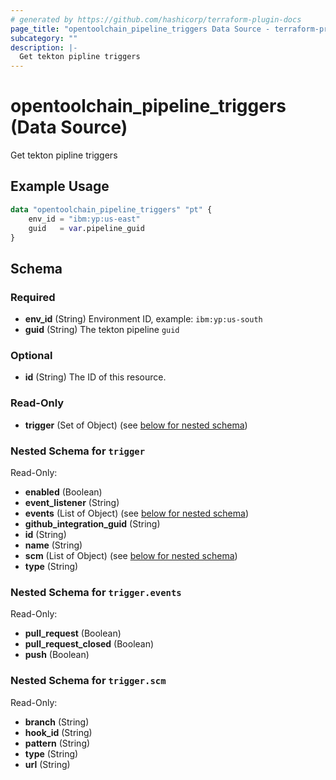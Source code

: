 ```yaml
---
# generated by https://github.com/hashicorp/terraform-plugin-docs
page_title: "opentoolchain_pipeline_triggers Data Source - terraform-provider-opentoolchain"
subcategory: ""
description: |-
  Get tekton pipline triggers
---
```


# opentoolchain_pipeline_triggers (Data Source)

Get tekton pipline triggers

## Example Usage

```terraform
data "opentoolchain_pipeline_triggers" "pt" {
    env_id = "ibm:yp:us-east"
    guid   = var.pipeline_guid
}
```

<!-- schema generated by tfplugindocs -->
## Schema

### Required

- **env_id** (String) Environment ID, example: `ibm:yp:us-south`
- **guid** (String) The tekton pipeline `guid`

### Optional

- **id** (String) The ID of this resource.

### Read-Only

- **trigger** (Set of Object) (see [below for nested schema](#nestedatt--trigger))

<a id="nestedatt--trigger"></a>
### Nested Schema for `trigger`

Read-Only:

- **enabled** (Boolean)
- **event_listener** (String)
- **events** (List of Object) (see [below for nested schema](#nestedobjatt--trigger--events))
- **github_integration_guid** (String)
- **id** (String)
- **name** (String)
- **scm** (List of Object) (see [below for nested schema](#nestedobjatt--trigger--scm))
- **type** (String)

<a id="nestedobjatt--trigger--events"></a>
### Nested Schema for `trigger.events`

Read-Only:

- **pull_request** (Boolean)
- **pull_request_closed** (Boolean)
- **push** (Boolean)


<a id="nestedobjatt--trigger--scm"></a>
### Nested Schema for `trigger.scm`

Read-Only:

- **branch** (String)
- **hook_id** (String)
- **pattern** (String)
- **type** (String)
- **url** (String)


